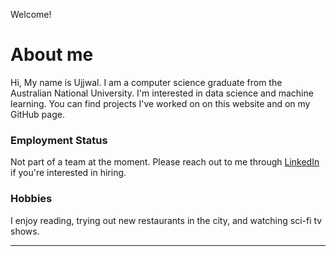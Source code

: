 Welcome!

# About me
Hi, My name is Ujjwal. I am a computer science graduate from the Australian National
University. I'm interested in data science and machine learning. You can find projects I've worked on on this website and on my GitHub page.  

### Employment Status
Not part of a team at the moment. 
Please reach out to me through [LinkedIn][myLI] if you're interested in hiring. 

### Hobbies
I enjoy reading, trying out new restaurants in the city, and watching sci-fi tv shows.
 

---
[myLI]: https://www.linkedin.com/in/ujjwal-bansal-anu/ "Ujjwal's LinkedIn profile"
